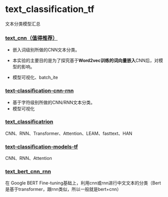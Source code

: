 # text_classification_tf
文本分类模型汇总

### [text_cnn（值得推荐）](https://github.com/cjymz886/text-cnn)

- 嵌入词级别所做的CNN文本分类。

- 本实验的主要目的是为了探究基于**Word2vec训练的词向量嵌入**CNN后，对模型的影响。
- 模型可视化、batch_ite

### [text-classification-cnn-rnn](https://github.com/gaussic/text-classification-cnn-rnn)

- 基于字符级别所做的CNN/RNN文本分类。
- 模型可视化



### [text_classificatrion](https://github.com/pengming617/text_classification)

CNN、RNN、Transformer、Attention、LEAM、fasttext、HAN

### [text-classification-models-tf](https://github.com/dongjun-Lee/text-classification-models-tf)

CNN、RNN、Attention

### [text_bert_cnn_rnn](https://github.com/SuMeng123/text_bert_cnn_rnn)

在 Google BERT Fine-tuning基础上，利用cnn或rnn进行中文文本的分类（Bert是基于transformer，跟rnn类似，所以一般就是bert+cnn）

